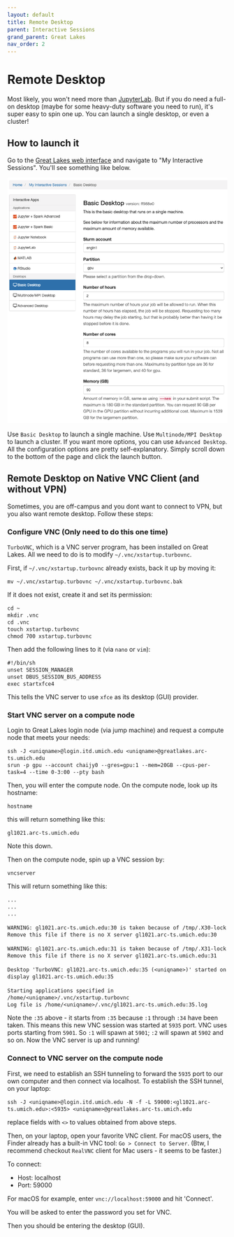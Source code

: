 ```yaml
---
layout: default
title: Remote Desktop
parent: Interactive Sessions
grand_parent: Great Lakes
nav_order: 2
---
```

# Remote Desktop

Most likely, you won't need more than [JupyterLab](jupyterlab.md). But if you do need a full-on desktop (maybe for some heavy-duty software you need to run), it's super easy to spin one up. You can launch a single desktop, or even a cluster!

## How to launch it
Go to the [Great Lakes web interface](https://greatlakes.arc-ts.umich.edu/) and navigate to "My Interactive Sessions". You'll see something like below.

![Remote Desktop Web Interface](remote-desktop.png)

Use `Basic Desktop` to launch a single machine. Use `Multinode/MPI Desktop` to launch a cluster. If you want more options, you can use `Advanced Desktop`. All the configuration options are pretty self-explanatory. Simply scroll down to the bottom of the page and click the launch button.

## Remote Desktop on Native VNC Client (and without VPN)

Sometimes, you are off-campus and you dont want to connect to VPN, but you also want remote desktop. Follow these steps:

### Configure VNC (Only need to do this one time)
`TurboVNC`, which is a VNC server program, has been installed on Great Lakes. All we need to do is to modify `~/.vnc/xstartup.turbovnc`.

First, if `~/.vnc/xstartup.turbovnc` already exists, back it up by moving it:
```
mv ~/.vnc/xstartup.turbovnc ~/.vnc/xstartup.turbovnc.bak
```

If it does not exist, create it and set its permission:

```
cd ~
mkdir .vnc
cd .vnc
touch xstartup.turbovnc
chmod 700 xstartup.turbovnc
```
Then add the following lines to it (via `nano` or `vim`):
```
#!/bin/sh
unset SESSION_MANAGER
unset DBUS_SESSION_BUS_ADDRESS
exec startxfce4
```
This tells the VNC server to use `xfce` as its desktop (GUI) provider.


### Start VNC server on a compute node

Login to Great Lakes login node (via jump machine) and request a compute node that meets your needs:
```
ssh -J <uniqname>@login.itd.umich.edu <uniqname>@greatlakes.arc-ts.umich.edu
srun -p gpu --account chaijy0 --gres=gpu:1 --mem=20GB --cpus-per-task=4 --time 0-3:00 --pty bash
```

Then, you will enter the compute node. On the compute node, look up its hostname:
```
hostname
```
this will return something like this:
```
gl1021.arc-ts.umich.edu
```
Note this down.

Then on the compute node, spin up a VNC session by:
```
vncserver
```
This will return something like this:
```
...
...
...

WARNING: gl1021.arc-ts.umich.edu:30 is taken because of /tmp/.X30-lock
Remove this file if there is no X server gl1021.arc-ts.umich.edu:30

WARNING: gl1021.arc-ts.umich.edu:31 is taken because of /tmp/.X31-lock
Remove this file if there is no X server gl1021.arc-ts.umich.edu:31

Desktop 'TurboVNC: gl1021.arc-ts.umich.edu:35 (<uniqname>)' started on display gl1021.arc-ts.umich.edu:35

Starting applications specified in /home/<uniqname>/.vnc/xstartup.turbovnc
Log file is /home/<uniqname>/.vnc/gl1021.arc-ts.umich.edu:35.log

```
Note the `:35` above - it starts from `:35` because `:1` through `:34` have been taken. This means this new VNC session was started at `5935` port. VNC uses ports starting from `5901`. So `:1` will spawn at `5901`; `:2` will spawn at `5902` and so on.
Now the VNC server is up and running!

### Connect to VNC server on the compute node
First, we need to establish an SSH tunneling to forward the `5935` port to our own computer and then connect via localhost. To establish the SSH tunnel, on your laptop:
```
ssh -J <uniqname>@login.itd.umich.edu -N -f -L 59000:<gl1021.arc-ts.umich.edu>:<5935> <uniqname>@greatlakes.arc-ts.umich.edu
```
replace fields with `<>` to values obtained from above steps.

Then, on your laptop, open your favorite VNC client. For macOS users, the Finder already has a built-in VNC tool: `Go > Connect to Server`. (Btw, I recommend checkout `RealVNC` client for Mac users - it seems to be faster.)

To connect:
- Host: localhost
- Port: 59000

For macOS for example, enter `vnc://localhost:59000` and hit 'Connect'.

You will be asked to enter the password you set for VNC.

Then you should be entering the desktop (GUI).

